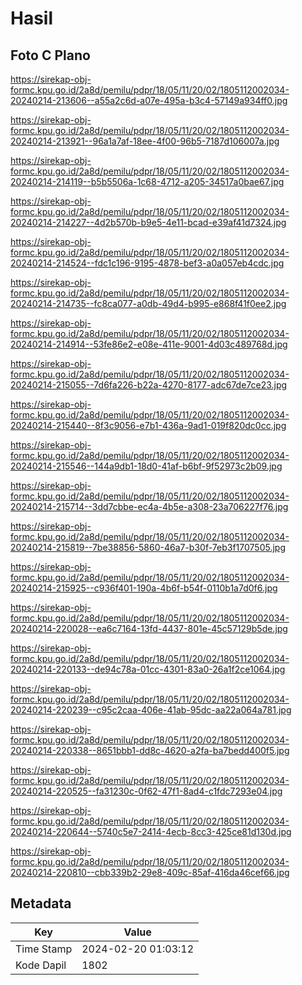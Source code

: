 # Hasil

## Foto C Plano

https://sirekap-obj-formc.kpu.go.id/2a8d/pemilu/pdpr/18/05/11/20/02/1805112002034-20240214-213606--a55a2c6d-a07e-495a-b3c4-57149a934ff0.jpg

https://sirekap-obj-formc.kpu.go.id/2a8d/pemilu/pdpr/18/05/11/20/02/1805112002034-20240214-213921--96a1a7af-18ee-4f00-96b5-7187d106007a.jpg

https://sirekap-obj-formc.kpu.go.id/2a8d/pemilu/pdpr/18/05/11/20/02/1805112002034-20240214-214119--b5b5506a-1c68-4712-a205-34517a0bae67.jpg

https://sirekap-obj-formc.kpu.go.id/2a8d/pemilu/pdpr/18/05/11/20/02/1805112002034-20240214-214227--4d2b570b-b9e5-4e11-bcad-e39af41d7324.jpg

https://sirekap-obj-formc.kpu.go.id/2a8d/pemilu/pdpr/18/05/11/20/02/1805112002034-20240214-214524--fdc1c196-9195-4878-bef3-a0a057eb4cdc.jpg

https://sirekap-obj-formc.kpu.go.id/2a8d/pemilu/pdpr/18/05/11/20/02/1805112002034-20240214-214735--fc8ca077-a0db-49d4-b995-e868f41f0ee2.jpg

https://sirekap-obj-formc.kpu.go.id/2a8d/pemilu/pdpr/18/05/11/20/02/1805112002034-20240214-214914--53fe86e2-e08e-411e-9001-4d03c489768d.jpg

https://sirekap-obj-formc.kpu.go.id/2a8d/pemilu/pdpr/18/05/11/20/02/1805112002034-20240214-215055--7d6fa226-b22a-4270-8177-adc67de7ce23.jpg

https://sirekap-obj-formc.kpu.go.id/2a8d/pemilu/pdpr/18/05/11/20/02/1805112002034-20240214-215440--8f3c9056-e7b1-436a-9ad1-019f820dc0cc.jpg

https://sirekap-obj-formc.kpu.go.id/2a8d/pemilu/pdpr/18/05/11/20/02/1805112002034-20240214-215546--144a9db1-18d0-41af-b6bf-9f52973c2b09.jpg

https://sirekap-obj-formc.kpu.go.id/2a8d/pemilu/pdpr/18/05/11/20/02/1805112002034-20240214-215714--3dd7cbbe-ec4a-4b5e-a308-23a706227f76.jpg

https://sirekap-obj-formc.kpu.go.id/2a8d/pemilu/pdpr/18/05/11/20/02/1805112002034-20240214-215819--7be38856-5860-46a7-b30f-7eb3f1707505.jpg

https://sirekap-obj-formc.kpu.go.id/2a8d/pemilu/pdpr/18/05/11/20/02/1805112002034-20240214-215925--c936f401-190a-4b6f-b54f-0110b1a7d0f6.jpg

https://sirekap-obj-formc.kpu.go.id/2a8d/pemilu/pdpr/18/05/11/20/02/1805112002034-20240214-220028--ea6c7164-13fd-4437-801e-45c57129b5de.jpg

https://sirekap-obj-formc.kpu.go.id/2a8d/pemilu/pdpr/18/05/11/20/02/1805112002034-20240214-220133--de94c78a-01cc-4301-83a0-26a1f2ce1064.jpg

https://sirekap-obj-formc.kpu.go.id/2a8d/pemilu/pdpr/18/05/11/20/02/1805112002034-20240214-220239--c95c2caa-406e-41ab-95dc-aa22a064a781.jpg

https://sirekap-obj-formc.kpu.go.id/2a8d/pemilu/pdpr/18/05/11/20/02/1805112002034-20240214-220338--8651bbb1-dd8c-4620-a2fa-ba7bedd400f5.jpg

https://sirekap-obj-formc.kpu.go.id/2a8d/pemilu/pdpr/18/05/11/20/02/1805112002034-20240214-220525--fa31230c-0f62-47f1-8ad4-c1fdc7293e04.jpg

https://sirekap-obj-formc.kpu.go.id/2a8d/pemilu/pdpr/18/05/11/20/02/1805112002034-20240214-220644--5740c5e7-2414-4ecb-8cc3-425ce81d130d.jpg

https://sirekap-obj-formc.kpu.go.id/2a8d/pemilu/pdpr/18/05/11/20/02/1805112002034-20240214-220810--cbb339b2-29e8-409c-85af-416da46cef66.jpg


## Metadata

| Key        | Value               |
| ---------- | ------------------- |
| Time Stamp | 2024-02-20 01:03:12 |
| Kode Dapil | 1802                |



